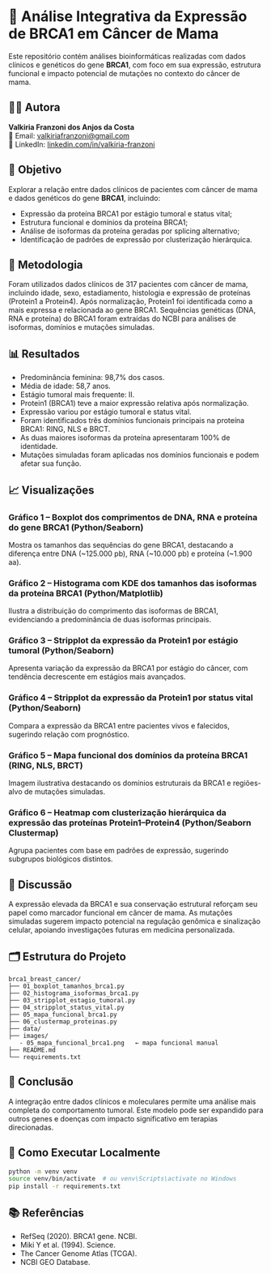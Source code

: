 
# 🧬 Análise Integrativa da Expressão de BRCA1 em Câncer de Mama

Este repositório contém análises bioinformáticas realizadas com dados clínicos e genéticos do gene **BRCA1**, com foco em sua expressão, estrutura funcional e impacto potencial de mutações no contexto do câncer de mama.

## 👩‍💻 Autora

**Valkiria Franzoni dos Anjos da Costa**  
📧 Email: valkiriafranzoni@gmail.com  
🔗 LinkedIn: [linkedin.com/in/valkiria-franzoni](https://www.linkedin.com/in/valkiria-franzoni)

## 📌 Objetivo

Explorar a relação entre dados clínicos de pacientes com câncer de mama e dados genéticos do gene **BRCA1**, incluindo:

- Expressão da proteína BRCA1 por estágio tumoral e status vital;
- Estrutura funcional e domínios da proteína BRCA1;
- Análise de isoformas da proteína geradas por splicing alternativo;
- Identificação de padrões de expressão por clusterização hierárquica.

## 🧪 Metodologia

Foram utilizados dados clínicos de 317 pacientes com câncer de mama, incluindo idade, sexo, estadiamento, histologia e expressão de proteínas (Protein1 a Protein4). Após normalização, Protein1 foi identificada como a mais expressa e relacionada ao gene BRCA1. Sequências genéticas (DNA, RNA e proteína) do BRCA1 foram extraídas do NCBI para análises de isoformas, domínios e mutações simuladas.

## 📊 Resultados

- Predominância feminina: 98,7% dos casos.  
- Média de idade: 58,7 anos.  
- Estágio tumoral mais frequente: II.  
- Protein1 (BRCA1) teve a maior expressão relativa após normalização.  
- Expressão variou por estágio tumoral e status vital.  
- Foram identificados três domínios funcionais principais na proteína BRCA1: RING, NLS e BRCT.  
- As duas maiores isoformas da proteína apresentaram 100% de identidade.  
- Mutações simuladas foram aplicadas nos domínios funcionais e podem afetar sua função.

## 📈 Visualizações

### Gráfico 1 – Boxplot dos comprimentos de DNA, RNA e proteína do gene BRCA1 (Python/Seaborn)
Mostra os tamanhos das sequências do gene BRCA1, destacando a diferença entre DNA (~125.000 pb), RNA (~10.000 pb) e proteína (~1.900 aa).

### Gráfico 2 – Histograma com KDE dos tamanhos das isoformas da proteína BRCA1 (Python/Matplotlib)
Ilustra a distribuição do comprimento das isoformas de BRCA1, evidenciando a predominância de duas isoformas principais.

### Gráfico 3 – Stripplot da expressão da Protein1 por estágio tumoral (Python/Seaborn)
Apresenta variação da expressão da BRCA1 por estágio do câncer, com tendência decrescente em estágios mais avançados.

### Gráfico 4 – Stripplot da expressão da Protein1 por status vital (Python/Seaborn)
Compara a expressão da BRCA1 entre pacientes vivos e falecidos, sugerindo relação com prognóstico.

### Gráfico 5 – Mapa funcional dos domínios da proteína BRCA1 (RING, NLS, BRCT)
Imagem ilustrativa destacando os domínios estruturais da BRCA1 e regiões-alvo de mutações simuladas.

### Gráfico 6 – Heatmap com clusterização hierárquica da expressão das proteínas Protein1–Protein4 (Python/Seaborn Clustermap)
Agrupa pacientes com base em padrões de expressão, sugerindo subgrupos biológicos distintos.

## 💬 Discussão

A expressão elevada da BRCA1 e sua conservação estrutural reforçam seu papel como marcador funcional em câncer de mama. As mutações simuladas sugerem impacto potencial na regulação genômica e sinalização celular, apoiando investigações futuras em medicina personalizada.


## 🗂️ Estrutura do Projeto

```
brca1_breast_cancer/
├── 01_boxplot_tamanhos_brca1.py
├── 02_histograma_isoformas_brca1.py
├── 03_stripplot_estagio_tumoral.py
├── 04_stripplot_status_vital.py
├── 05_mapa_funcional_brca1.py
├── 06_clustermap_proteinas.py
├── data/
├── images/
   - 05_mapa_funcional_brca1.png   ← mapa funcional manual
├── README.md
└── requirements.txt
```
## 🏁 Conclusão

A integração entre dados clínicos e moleculares permite uma análise mais completa do comportamento tumoral. Este modelo pode ser expandido para outros genes e doenças com impacto significativo em terapias direcionadas.


## 🚀 Como Executar Localmente

```bash
python -m venv venv
source venv/bin/activate  # ou venv\Scripts\activate no Windows
pip install -r requirements.txt
```

## 📚 Referências

- RefSeq (2020). BRCA1 gene. NCBI.
- Miki Y et al. (1994). Science.
- The Cancer Genome Atlas (TCGA).
- NCBI GEO Database.
